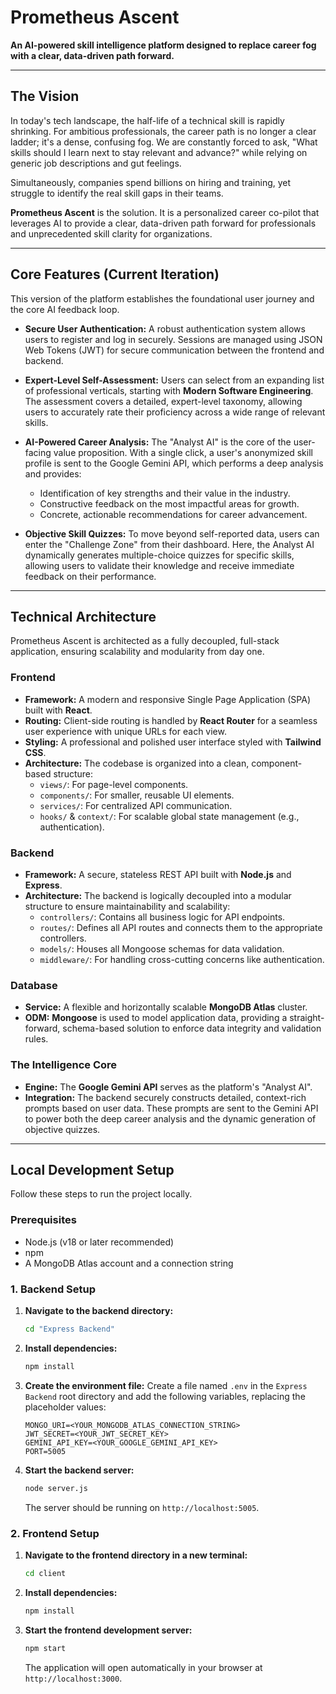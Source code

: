 # Prometheus Ascent

**An AI-powered skill intelligence platform designed to replace career fog with a clear, data-driven path forward.**

---

## The Vision

In today's tech landscape, the half-life of a technical skill is rapidly shrinking. For ambitious professionals, the career path is no longer a clear ladder; it's a dense, confusing fog. We are constantly forced to ask, "What skills should I learn next to stay relevant and advance?" while relying on generic job descriptions and gut feelings.

Simultaneously, companies spend billions on hiring and training, yet struggle to identify the real skill gaps in their teams.

**Prometheus Ascent** is the solution. It is a personalized career co-pilot that leverages AI to provide a clear, data-driven path forward for professionals and unprecedented skill clarity for organizations.

---

## Core Features (Current Iteration)

This version of the platform establishes the foundational user journey and the core AI feedback loop.

*   **Secure User Authentication:** A robust authentication system allows users to register and log in securely. Sessions are managed using JSON Web Tokens (JWT) for secure communication between the frontend and backend.

*   **Expert-Level Self-Assessment:** Users can select from an expanding list of professional verticals, starting with **Modern Software Engineering**. The assessment covers a detailed, expert-level taxonomy, allowing users to accurately rate their proficiency across a wide range of relevant skills.

*   **AI-Powered Career Analysis:** The "Analyst AI" is the core of the user-facing value proposition. With a single click, a user's anonymized skill profile is sent to the Google Gemini API, which performs a deep analysis and provides:
    *   Identification of key strengths and their value in the industry.
    *   Constructive feedback on the most impactful areas for growth.
    *   Concrete, actionable recommendations for career advancement.

*   **Objective Skill Quizzes:** To move beyond self-reported data, users can enter the "Challenge Zone" from their dashboard. Here, the Analyst AI dynamically generates multiple-choice quizzes for specific skills, allowing users to validate their knowledge and receive immediate feedback on their performance.

---

## Technical Architecture

Prometheus Ascent is architected as a fully decoupled, full-stack application, ensuring scalability and modularity from day one.

### **Frontend**

*   **Framework:** A modern and responsive Single Page Application (SPA) built with **React**.
*   **Routing:** Client-side routing is handled by **React Router** for a seamless user experience with unique URLs for each view.
*   **Styling:** A professional and polished user interface styled with **Tailwind CSS**.
*   **Architecture:** The codebase is organized into a clean, component-based structure:
    *   `views/`: For page-level components.
    *   `components/`: For smaller, reusable UI elements.
    *   `services/`: For centralized API communication.
    *   `hooks/` & `context/`: For scalable global state management (e.g., authentication).

### **Backend**

*   **Framework:** A secure, stateless REST API built with **Node.js** and **Express**.
*   **Architecture:** The backend is logically decoupled into a modular structure to ensure maintainability and scalability:
    *   `controllers/`: Contains all business logic for API endpoints.
    *   `routes/`: Defines all API routes and connects them to the appropriate controllers.
    *   `models/`: Houses all Mongoose schemas for data validation.
    *   `middleware/`: For handling cross-cutting concerns like authentication.

### **Database**

*   **Service:** A flexible and horizontally scalable **MongoDB Atlas** cluster.
*   **ODM:** **Mongoose** is used to model application data, providing a straight-forward, schema-based solution to enforce data integrity and validation rules.

### **The Intelligence Core**

*   **Engine:** The **Google Gemini API** serves as the platform's "Analyst AI".
*   **Integration:** The backend securely constructs detailed, context-rich prompts based on user data. These prompts are sent to the Gemini API to power both the deep career analysis and the dynamic generation of objective quizzes.

---

## Local Development Setup

Follow these steps to run the project locally.

### **Prerequisites**

*   Node.js (v18 or later recommended)
*   npm
*   A MongoDB Atlas account and a connection string

### **1. Backend Setup**

1.  **Navigate to the backend directory:**
    ```bash
    cd "Express Backend"
    ```
2.  **Install dependencies:**
    ```bash
    npm install
    ```
3.  **Create the environment file:** Create a file named `.env` in the `Express Backend` root directory and add the following variables, replacing the placeholder values:
    ```
    MONGO_URI=<YOUR_MONGODB_ATLAS_CONNECTION_STRING>
    JWT_SECRET=<YOUR_JWT_SECRET_KEY>
    GEMINI_API_KEY=<YOUR_GOOGLE_GEMINI_API_KEY>
    PORT=5005
    ```
4.  **Start the backend server:**
    ```bash
    node server.js
    ```
    The server should be running on `http://localhost:5005`.

### **2. Frontend Setup**

1.  **Navigate to the frontend directory in a new terminal:**
    ```bash
    cd client
    ```
2.  **Install dependencies:**
    ```bash
    npm install
    ```
3.  **Start the frontend development server:**
    ```bash
    npm start
    ```
    The application will open automatically in your browser at `http://localhost:3000`.